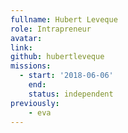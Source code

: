 ```yaml
---
fullname: Hubert Leveque
role: Intrapreneur
avatar:
link:
github: hubertleveque
missions:
  - start: '2018-06-06'
    end:
    status: independent
previously:
    - eva
---
```

